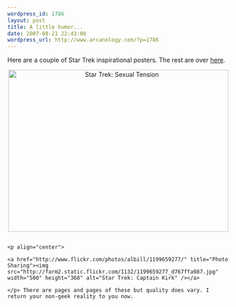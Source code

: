 ```yaml
--- 
wordpress_id: 1786
layout: post
title: A little humor...
date: 2007-08-21 22:43:00
wordpress_url: http://www.arcanology.com/?p=1786
---
```

Here are a couple of Star Trek inspirational posters. The rest are over <a href="http://echosphere.net/star_trek_insp/star_trek_insp.html">here</a>. <p align="center">
                                                                                                                                                                                                                                                                                                                                                                                                                                                                                                                                                                                                                                                                                                                                                                                                                                                                        <a href="http://www.flickr.com/photos/albill/1199659529/" title="Photo Sharing"><img src="http://farm2.static.flickr.com/1403/1199659529_0390d2bc0b.jpg" width="500" height="368" alt="Star Trek: Sexual Tension" /></a>
                                                                                                                                                                                                                                                                                                                                                                                                                                                                                                                                                                                                                                                                                                                                                                                                                                                                      </p>
                                                                                                                                                                                                                                                                                                                                                                                                                                                                                                                                                                                                                                                                                                                                                                                                                                                                      
                                                                                                                                                                                                                                                                                                                                                                                                                                                                                                                                                                                                                                                                                                                                                                                                                                                                      <p align="center">
                                                                                                                                                                                                                                                                                                                                                                                                                                                                                                                                                                                                                                                                                                                                                                                                                                                                        <a href="http://www.flickr.com/photos/albill/1199659277/" title="Photo Sharing"><img src="http://farm2.static.flickr.com/1132/1199659277_d767ffa987.jpg" width="500" height="368" alt="Star Trek: Captain Kirk" /></a>
                                                                                                                                                                                                                                                                                                                                                                                                                                                                                                                                                                                                                                                                                                                                                                                                                                                                      </p> There are pages and pages of these but quality does vary. I return your non-geek reality to you now.